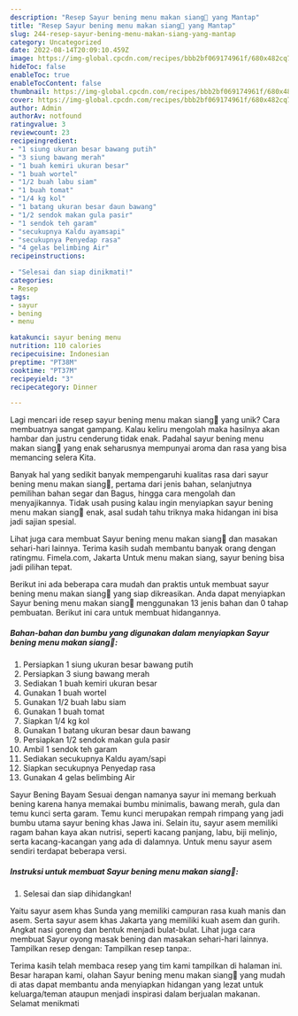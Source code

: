 ```yaml
---
description: "Resep Sayur bening menu makan siang🤗 yang Mantap"
title: "Resep Sayur bening menu makan siang🤗 yang Mantap"
slug: 244-resep-sayur-bening-menu-makan-siang-yang-mantap
category: Uncategorized
date: 2022-08-14T20:09:10.459Z
image: https://img-global.cpcdn.com/recipes/bbb2bf069174961f/680x482cq70/sayur-bening-menu-makan-siang-foto-resep-utama.jpg
hideToc: false
enableToc: true
enableTocContent: false
thumbnail: https://img-global.cpcdn.com/recipes/bbb2bf069174961f/680x482cq70/sayur-bening-menu-makan-siang-foto-resep-utama.jpg
cover: https://img-global.cpcdn.com/recipes/bbb2bf069174961f/680x482cq70/sayur-bening-menu-makan-siang-foto-resep-utama.jpg
author: Admin
authorAv: notfound
ratingvalue: 3
reviewcount: 23
recipeingredient:
- "1 siung ukuran besar bawang putih"
- "3 siung bawang merah"
- "1 buah kemiri ukuran besar"
- "1 buah wortel"
- "1/2 buah labu siam"
- "1 buah tomat"
- "1/4 kg kol"
- "1 batang ukuran besar daun bawang"
- "1/2 sendok makan gula pasir"
- "1 sendok teh garam"
- "secukupnya Kaldu ayamsapi"
- "secukupnya Penyedap rasa"
- "4 gelas belimbing Air"
recipeinstructions:

- "Selesai dan siap dinikmati!"
categories:
- Resep
tags:
- sayur
- bening
- menu

katakunci: sayur bening menu 
nutrition: 110 calories
recipecuisine: Indonesian
preptime: "PT38M"
cooktime: "PT37M"
recipeyield: "3"
recipecategory: Dinner

---
```





Lagi mencari ide resep sayur bening menu makan siang🤗 yang unik? Cara membuatnya sangat gampang. Kalau keliru mengolah maka hasilnya akan hambar dan justru cenderung tidak enak. Padahal sayur bening menu makan siang🤗 yang enak seharusnya mempunyai aroma dan rasa yang bisa memancing selera Kita.





Banyak hal yang sedikit banyak mempengaruhi kualitas rasa dari sayur bening menu makan siang🤗, pertama dari jenis bahan, selanjutnya pemilihan bahan segar dan Bagus, hingga cara mengolah dan menyajikannya. Tidak usah pusing kalau ingin menyiapkan sayur bening menu makan siang🤗 enak,      asal sudah tahu triknya maka hidangan ini bisa jadi sajian spesial.














Lihat juga cara membuat Sayur bening menu makan siang🤗 dan masakan sehari-hari lainnya. Terima kasih sudah membantu banyak orang dengan ratingmu. Fimela.com, Jakarta Untuk menu makan siang, sayur bening bisa jadi pilihan tepat.






Berikut ini ada beberapa cara mudah dan praktis untuk membuat sayur bening menu makan siang🤗 yang siap dikreasikan. Anda dapat menyiapkan Sayur bening menu makan siang🤗 menggunakan 13 jenis bahan dan 0 tahap pembuatan. Berikut ini cara untuk membuat hidangannya.

<!--inarticleads1-->

##### Bahan-bahan dan bumbu yang digunakan dalam menyiapkan Sayur bening menu makan siang🤗:

1. Persiapkan 1 siung ukuran besar bawang putih
1. Persiapkan 3 siung bawang merah
1. Sediakan 1 buah kemiri ukuran besar
1. Gunakan 1 buah wortel
1. Gunakan 1/2 buah labu siam
1. Gunakan 1 buah tomat
1. Siapkan 1/4 kg kol
1. Gunakan 1 batang ukuran besar daun bawang
1. Persiapkan 1/2 sendok makan gula pasir
1. Ambil 1 sendok teh garam
1. Sediakan secukupnya Kaldu ayam/sapi
1. Siapkan secukupnya Penyedap rasa
1. Gunakan 4 gelas belimbing Air


Sayur Bening Bayam Sesuai dengan namanya sayur ini memang berkuah bening karena hanya memakai bumbu minimalis, bawang merah, gula dan temu kunci serta garam. Temu kunci merupakan rempah rimpang yang jadi bumbu utama sayur bening khas Jawa ini. Selain itu, sayur asem memiliki ragam bahan kaya akan nutrisi, seperti kacang panjang, labu, biji melinjo, serta kacang-kacangan yang ada di dalamnya. Untuk menu sayur asem sendiri terdapat beberapa versi. 

<!--inarticleads2-->

##### Instruksi untuk membuat Sayur bening menu makan siang🤗:


1. Selesai dan siap dihidangkan!

Yaitu sayur asem khas Sunda yang memiliki campuran rasa kuah manis dan asem. Serta sayur asem khas Jakarta yang memiliki kuah asem dan gurih. Angkat nasi goreng dan bentuk menjadi bulat-bulat. Lihat juga cara membuat Sayur oyong masak bening dan masakan sehari-hari lainnya. Tampilkan resep dengan: Tampilkan resep tanpa:. 

Terima kasih telah membaca resep yang tim kami tampilkan di halaman ini. Besar harapan kami, olahan Sayur bening menu makan siang🤗 yang mudah di atas dapat membantu anda menyiapkan hidangan yang lezat untuk keluarga/teman ataupun menjadi inspirasi dalam berjualan makanan. Selamat menikmati
